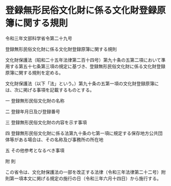 # 登録無形民俗文化財に係る文化財登録原簿に関する規則

令和三年文部科学省令第二十九号

登録無形民俗文化財に係る文化財登録原簿に関する規則

文化財保護法（昭和二十五年法律第二百十四号）第九十条の五第二項において準用する第五十七条第三項の規定に基づき、登録無形民俗文化財に係る文化財登録原簿に関する規則を定める。

文化財保護法（以下「法」という。）第九十条の五第一項の文化財登録原簿には、次に掲げる事項を記載するものとする。

一 登録無形民俗文化財の名称

二 登録年月日及び登録番号

三 登録無形民俗文化財の内容を示す事項

四 登録無形民俗文化財に係る法第九十条の七第一項に規定する保存地方公共団体等がある場合は、その名称及び事務所の所在地

五 その他参考となるべき事項

附 則

この省令は、文化財保護法の一部を改正する法律（令和三年法律第二十二号）附則第一項本文に掲げる規定の施行の日（令和三年六月十四日）から施行する。
